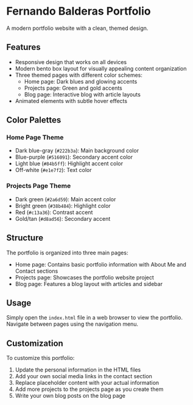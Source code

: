 # Fernando Balderas Portfolio

A modern portfolio website with a clean, themed design.

## Features

- Responsive design that works on all devices
- Modern bento box layout for visually appealing content organization
- Three themed pages with different color schemes:
  - Home page: Dark blues and glowing accents
  - Projects page: Green and gold accents
  - Blog page: Interactive blog with article layouts
- Animated elements with subtle hover effects

## Color Palettes

### Home Page Theme
- Dark blue-gray (`#222b3a`): Main background color
- Blue-purple (`#516091`): Secondary accent color
- Light blue (`#84b5ff`): Highlight accent color
- Off-white (`#e1e7f2`): Text color

### Projects Page Theme
- Dark green (`#2a6d59`): Main accent color
- Bright green (`#38b484`): Highlight color
- Red (`#c13a36`): Contrast accent
- Gold/tan (`#d8ad56`): Secondary accent

## Structure

The portfolio is organized into three main pages:
- Home page: Contains basic portfolio information with About Me and Contact sections
- Projects page: Showcases the portfolio website project
- Blog page: Features a blog layout with articles and sidebar

## Usage

Simply open the `index.html` file in a web browser to view the portfolio. Navigate between pages using the navigation menu.

## Customization

To customize this portfolio:
1. Update the personal information in the HTML files
2. Add your own social media links in the contact section
3. Replace placeholder content with your actual information
4. Add more projects to the projects page as you create them
5. Write your own blog posts on the blog page 